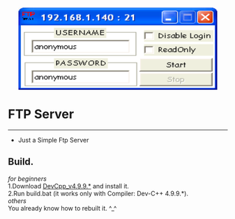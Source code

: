 <p align="center">
<img align="center" width="456" height="189" src="https://raw.githubusercontent.com/AM71113363/FTP-Server/main/info.png">
</p>

# FTP Server
-----
* Just a Simple Ftp Server<br>

## Build.
_for beginners_ <br>
1.Download [DevCpp_v4.9.9.*](http://www.bloodshed.net/) and install it.<br>
2.Run build.bat (it works only with Compiler:  Dev-C++ 4.9.9.*).<br>
_others_ <br>
You already know how to rebuilt it. ^_^<br>
<br>
